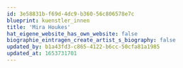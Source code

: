 ```yaml
---
id: 3e58831b-f69d-4dc9-b360-56c806578e7c
blueprint: kuenstler_innen
title: 'Mira Houkes'
hat_eigene_website_has_own_website: false
biographie_eintragen_create_artist_s_biography: false
updated_by: b1a43fd3-c865-4122-b6cc-50cfa81a1985
updated_at: 1653731701
---
```

